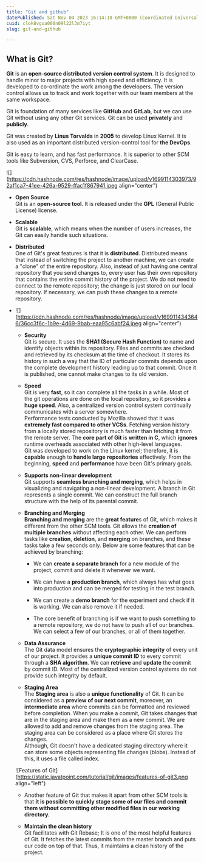 ```yaml
---
title: "Git and github"
datePublished: Sat Nov 04 2023 16:14:10 GMT+0000 (Coordinated Universal Time)
cuid: clok8vgoa000n09l22l3m7iyt
slug: git-and-github

---
```


## What is Git?

**Git** is an **open-source distributed version control system**. It is designed to handle minor to major projects with high speed and efficiency. It is developed to co-ordinate the work among the developers. The version control allows us to track and work together with our team members at the same workspace.

Git is foundation of many services like **GitHub** and **GitLab**, but we can use Git without using any other Git services. Git can be used **privately** and **publicly**.

Git was created by **Linus Torvalds** in **2005** to develop Linux Kernel. It is also used as an important distributed version-control tool for **the DevOps**.

Git is easy to learn, and has fast performance. It is superior to other SCM tools like Subversion, CVS, Perforce, and ClearCase.

![](https://cdn.hashnode.com/res/hashnode/image/upload/v1699114303973/92af1ca7-41ee-426a-9529-ffac1f867941.jpeg align="center")

* **Open Source**  
    Git is an **open-source tool**. It is released under the **GPL** (General Public License) license.
    
* **Scalable**  
    Git is **scalable**, which means when the number of users increases, the Git can easily handle such situations.
    
* **Distributed**  
    One of Git's great features is that it is **distributed**. Distributed means that instead of switching the project to another machine, we can create a "clone" of the entire repository. Also, instead of just having one central repository that you send changes to, every user has their own repository that contains the entire commit history of the project. We do not need to connect to the remote repository; the change is just stored on our local repository. If necessary, we can push these changes to a remote repository.
    
* ![](https://cdn.hashnode.com/res/hashnode/image/upload/v1699114343646/36cc3f6c-1b9e-4d69-9bab-eaa95c6abf24.jpeg align="center")
    
    * **Security**  
        Git is secure. It uses the **SHA1 (Secure Hash Function)** to name and identify objects within its repository. Files and commits are checked and retrieved by its checksum at the time of checkout. It stores its history in such a way that the ID of particular commits depends upon the complete development history leading up to that commit. Once it is published, one cannot make changes to its old version.
        
    * **Speed**  
        Git is very **fast**, so it can complete all the tasks in a while. Most of the git operations are done on the local repository, so it provides a **huge speed**. Also, a centralized version control system continually communicates with a server somewhere.  
        Performance tests conducted by Mozilla showed that it was **extremely fast compared to other VCSs**. Fetching version history from a locally stored repository is much faster than fetching it from the remote server. The **core part of Git** is **written in C**, which **ignores** runtime overheads associated with other high-level languages.  
        Git was developed to work on the Linux kernel; therefore, it is **capable** enough to **handle large** **repositories** effectively. From the beginning, **speed** and **performance** have been Git's primary goals.
        
    * **Supports non-linear development**  
        Git supports **seamless branching and merging**, which helps in visualizing and navigating a non-linear development. A branch in Git represents a single commit. We can construct the full branch structure with the help of its parental commit.
        
    * **Branching and Merging**  
        **Branching and merging** are the **great feature**s of Git, which makes it different from the other SCM tools. Git allows the **creation of multiple branches** without affecting each other. We can perform tasks like **creation**, **deletion**, and **merging** on branches, and these tasks take a few seconds only. Below are some features that can be achieved by branching:
        
        * We can **create a separate branch** for a new module of the project, commit and delete it whenever we want.
            
        * We can have a **production branch**, which always has what goes into production and can be merged for testing in the test branch.
            
        * We can create a **demo branch** for the experiment and check if it is working. We can also remove it if needed.
            
        * The core benefit of branching is if we want to push something to a remote repository, we do not have to push all of our branches. We can select a few of our branches, or all of them together.
            
    * **Data Assurance**  
        The Git data model ensures the **cryptographic integrity** of every unit of our project. It provides a **unique commit ID** to every commit through a **SHA algorithm**. We can **retrieve** and **update** the commit by commit ID. Most of the centralized version control systems do not provide such integrity by default.
        
    * **Staging Area**  
        The **Staging area** is also a **unique functionality** of Git. It can be considered as a **preview of our next commit**, moreover, an **intermediate area** where commits can be formatted and reviewed before completion. When you make a commit, Git takes changes that are in the staging area and make them as a new commit. We are allowed to add and remove changes from the staging area. The staging area can be considered as a place where Git stores the changes.  
        Although, Git doesn't have a dedicated staging directory where it can store some objects representing file changes (blobs). Instead of this, it uses a file called index.
        
    
    ![Features of Git](https://static.javatpoint.com/tutorial/git/images/features-of-git3.png align="left")
    
    * Another feature of Git that makes it apart from other SCM tools is that **it is possible to quickly stage some of our files and commit them without committing other modified files in our working directory.**
        
    * **Maintain the clean history**  
        Git facilitates with Git Rebase; It is one of the most helpful features of Git. It fetches the latest commits from the master branch and puts our code on top of that. Thus, it maintains a clean history of the project.